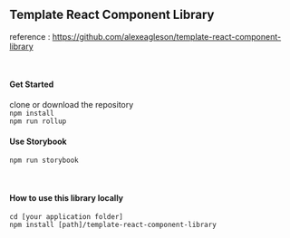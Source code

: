 ## Template React Component Library

reference : https://github.com/alexeagleson/template-react-component-library

<br />

#### Get Started
clone or download the repository\
`npm install`\
`npm run rollup`

#### Use Storybook
`npm run storybook`

<br />

#### How to use this library locally
`cd [your application folder]`\
`npm install [path]/template-react-component-library` 